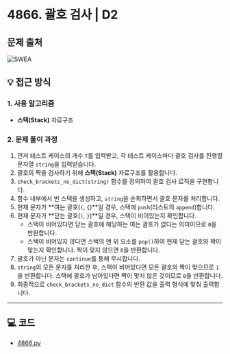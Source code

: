 # 4866. 괄호 검사 | D2

## 문제 출처
![SWEA](https://swexpertacademy.com/main/learn/course/lectureProblemViewer.do)

## 💡 접근 방식

### 1. 사용 알고리즘
* **스택(Stack)** 자료구조

### 2. 문제 풀이 과정
1.  먼저 테스트 케이스의 개수 `T`를 입력받고, 각 테스트 케이스마다 괄호 검사를 진행할 문자열 `string`을 입력받습니다.
2.  괄호의 짝을 검사하기 위해 **스택(Stack)** 자료구조를 활용합니다.
3.  `check_brackets_no_dict(string)` 함수를 정의하여 괄호 검사 로직을 구현합니다.
4.  함수 내부에서 빈 스택을 생성하고, `string`을 순회하면서 괄호 문자를 처리합니다.
5.  현재 문자가 **여는 괄호(`(`, `{`)**일 경우, 스택에 `push`(리스트의 `append`)합니다.
6.  현재 문자가 **닫는 괄호(`)`, `}`)**일 경우, 스택이 비어있는지 확인합니다.
    * 스택이 비어있다면 닫는 괄호에 해당하는 여는 괄호가 없다는 의미이므로 `0`을 반환합니다.
    * 스택이 비어있지 않다면 스택의 맨 위 요소를 `pop()`하여 현재 닫는 괄호와 짝이 맞는지 확인합니다. 짝이 맞지 않으면 `0`을 반환합니다.
7.  괄호가 아닌 문자는 `continue`를 통해 무시합니다.
8.  `string`의 모든 문자를 처리한 후, 스택이 비어있다면 모든 괄호의 짝이 맞으므로 `1`을 반환합니다. 스택에 괄호가 남아있다면 짝이 맞지 않은 것이므로 `0`을 반환합니다.
9.  최종적으로 `check_brackets_no_dict` 함수의 반환 값을 출력 형식에 맞춰 출력합니다.


---

## 💻 코드
* [4866.py](4866.py)